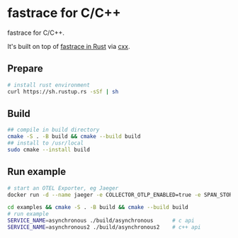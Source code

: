 # fastrace for C/C++

fastrace for C/C++.

It's built on top of
[fastrace in Rust](https://github.com/fast/fastrace) via [cxx](https://github.com/dtolnay/cxx).


## Prepare 

```bash
# install rust environment
curl https://sh.rustup.rs -sSf | sh
```

## Build

```bash
## compile in build directory
cmake -S . -B build && cmake --build build
## install to /usr/local
sudo cmake --install build
```

## Run example

```bash
# start an OTEL Exporter, eg Jaeger
docker run -d --name jaeger -e COLLECTOR_OTLP_ENABLED=true -e SPAN_STORAGE_TYPE=badger  -e BADGER_EPHEMERAL=false -e BADGER_DIRECTORY_VALUE=/badger/data -e BADGER_DIRECTORY_KEY=/badger/key   -v /mnt/badger:/badger  -p 16686:16686 -p 4317:4317 -p 4318:4318 jaegertracing/all-in-one:1.46

cd examples && cmake -S . -B build && cmake --build build
# run example
SERVICE_NAME=asynchronous ./build/asynchronous      # c api
SERVICE_NAME=asynchronous2 ./build/asynchronous2    # c++ api
```
